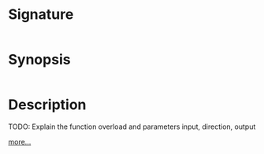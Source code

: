 # Signature
```vikid-signature
```

# Synopsis
```vikid-synopsis
```

# Description
TODO: Explain the function overload and parameters input, direction, output

[more...](https://en.wikipedia.org/wiki/Reflection_(mathematics))